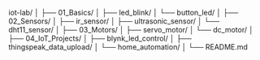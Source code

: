 iot-lab/
│
├── 01_Basics/
│   ├── led_blink/
│   └── button_led/
│
├── 02_Sensors/
│   ├── ir_sensor/
│   ├── ultrasonic_sensor/
│   └── dht11_sensor/
│
├── 03_Motors/
│   ├── servo_motor/
│   └── dc_motor/
│
├── 04_IoT_Projects/
│   ├── blynk_led_control/
│   ├── thingspeak_data_upload/
│   └── home_automation/
│
└── README.md
